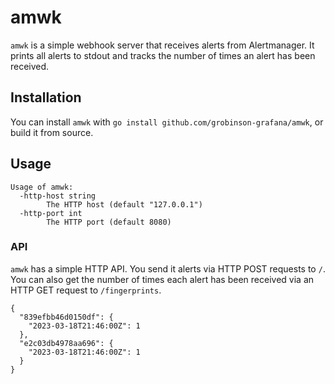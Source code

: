 # amwk

`amwk` is a simple webhook server that receives alerts from Alertmanager. It
prints all alerts to stdout and tracks the number of times an alert has been
received.

## Installation

You can install `amwk` with `go install github.com/grobinson-grafana/amwk`,
or build it from source.

## Usage

```
Usage of amwk:
  -http-host string
    	The HTTP host (default "127.0.0.1")
  -http-port int
    	The HTTP port (default 8080)
```

### API

`amwk` has a simple HTTP API. You send it alerts via HTTP POST requests to `/`.
You can also get the number of times each alert has been received via an HTTP GET
request to `/fingerprints`.

```
{
  "839efbb46d0150df": {
    "2023-03-18T21:46:00Z": 1
  },
  "e2c03db4978aa696": {
    "2023-03-18T21:46:00Z": 1
  }
}
```
